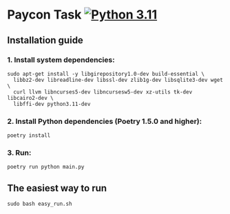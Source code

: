 # Paycon Task [![Python 3.11](https://img.shields.io/badge/python-3.11-blue.svg)](https://www.python.org/downloads/release/python-311/)

## Installation guide

### 1. Install system dependencies:
```shell
sudo apt-get install -y libgirepository1.0-dev build-essential \
  libbz2-dev libreadline-dev libssl-dev zlib1g-dev libsqlite3-dev wget \
  curl llvm libncurses5-dev libncursesw5-dev xz-utils tk-dev libcairo2-dev \
  libffi-dev python3.11-dev
```
### 2. Install Python dependencies (Poetry 1.5.0 and higher):
```shell
poetry install
```
### 3. Run:
```shell
poetry run python main.py
```

## The easiest way to run
```shell
sudo bash easy_run.sh
```
